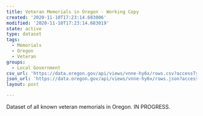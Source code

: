 ```yaml
---
title: Veteran Memorials in Oregon - Working Copy
created: '2020-11-10T17:23:14.683006'
modified: '2020-11-10T17:23:14.683019'
state: active
type: dataset
tags:
  - Memorials
  - Oregon
  - Veteran
groups:
  - Local Government
csv_url: 'https://data.oregon.gov/api/views/vnne-hy6x/rows.csv?accessType=DOWNLOAD'
json_url: 'https://data.oregon.gov/api/views/vnne-hy6x/rows.json?accessType=DOWNLOAD'
layout: post

---
```

Dataset of all known veteran memorials in Oregon. IN PROGRESS.
